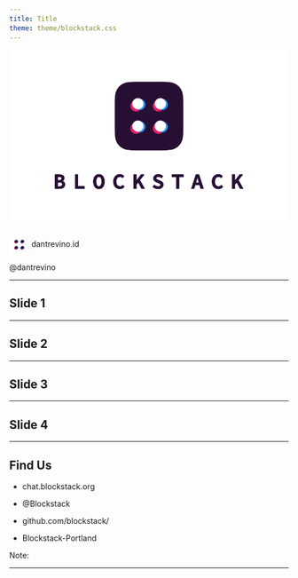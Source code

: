 ```yaml
---
title: Title
theme: theme/blockstack.css
---
```


![BlockStack](blockstack-logo-vertical-bug%402x.png)

<img src="blockstack-0308.svg" height="36px" width="36px" style="border:none;vertical-align:middle;"> dantrevino.id

<i class="mdi mdi-twitter"></i>@dantrevino

---

## Slide 1 ##

---

## Slide 2 ##

---

## Slide 3 ##

---

## Slide 4 ##

---

## Find Us ##

* <i class="fab fa-slack"></i> chat.blockstack.org

* <i class="fab fa-twitter"></i>@Blockstack

* <i class="fab fa-github"></i> github.com/blockstack/

* <i class="fab fa-meetup"></i> Blockstack-Portland

Note:

---
